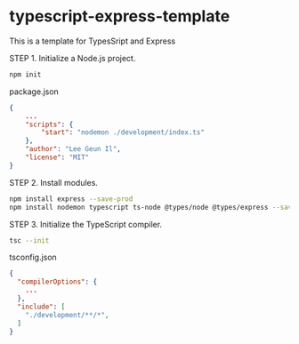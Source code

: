 # typescript-express-template
 This is a template for TypesSript and Express


STEP 1. Initialize a Node.js project.
```bash
npm init
```
package.json
```json
{
	...
	"scripts": {
		"start": "nodemon ./development/index.ts"
	},
	"author": "Lee Geun Il",
	"license": "MIT"
}

```


STEP 2. Install modules.
```bash
npm install express --save-prod
npm install nodemon typescript ts-node @types/node @types/express --save-dev
```

STEP 3. Initialize the TypeScript compiler.
```bash
tsc --init
```
tsconfig.json
```json
{
  "compilerOptions": {
    ...
  },
  "include": [
    "./development/**/*",
  ]
}
```
